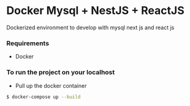 # Docker Mysql + NestJS + ReactJS
Dockerized environment to develop with mysql next js and react js

### Requirements
- Docker

### To run the project on your localhost

- Pull up the docker container
```sh
$ docker-compose up --build
```
